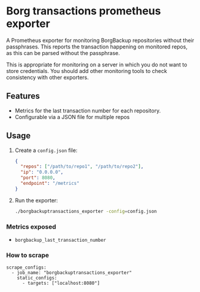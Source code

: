 # Borg transactions prometheus exporter

A Prometheus exporter for monitoring BorgBackup repositories without their passphrases.
This reports the transaction happening on monitored repos, as this can be parsed without the passphrase.

This is appropriate for monitoring on a server in which you do not want to store credentials.
You should add other monitoring tools to check consistency with other exporters.

## Features
- Metrics for the last transaction number for each repository.
- Configurable via a JSON file for multiple repos

## Usage

1. Create a `config.json` file:
    ```json
    {
      "repos": ["/path/to/repo1", "/path/to/repo2"],
      "ip": "0.0.0.0",
      "port": 8080,
      "endpoint": "/metrics"
    }
    ```
2. Run the exporter:
    ```bash
    ./borgbackuptransactions_exporter -config=config.json
    ```

### Metrics exposed
- `borgbackup_last_transaction_number`

### How to scrape

```
scrape_configs:
  - job_name: "borgbackuptransactions_exporter"
    static_configs:
      - targets: ["localhost:8080"]
```
